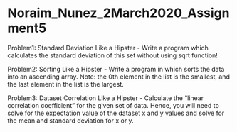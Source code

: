 # Noraim_Nunez_2March2020_Assignment5

Problem1: Standard Deviation Like a Hipster - 
Write a program which calculates the standard deviation of this set without using sqrt function! 

Problem2: Sorting Like a Hipster - 
Write a program in which sorts the data into an ascending array. Note: the 0th element in the list is the smallest, and the last element in the list is the largest. 

Problem3: Dataset Correlation Like a Hipster - 
Calculate the “linear correlation coefficient” for the given set of data. Hence, you will need to solve for the expectation value of the dataset x and y values and solve for the mean and standard deviation for x or y. 
